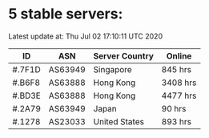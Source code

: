 # 5 stable servers:

Latest update at: Thu Jul 02 17:10:11 UTC 2020

| ID | ASN | Server Country | Online |
| -- | --- | -------------- | ------ |
| #.7F1D | AS63949 | Singapore | 845 hrs |
| #.B6F8 | AS63888 | Hong Kong | 3408 hrs |
| #.BD3E | AS63888 | Hong Kong | 4477 hrs |
| #.2A79 | AS63949 | Japan | 90 hrs |
| #.1278 | AS23033 | United States | 893 hrs |

